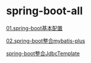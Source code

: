 # spring-boot-all
[01.spring-boot基本配置](https://github.com/denyong/spring-boot-all/blob/master/01-spring-boot-config/spring-boot%E5%9F%BA%E6%9C%AC%E9%85%8D%E7%BD%AE.md)

[02.spring-boot整合mybatis-plus](https://github.com/denyong/spring-boot-all/blob/master/02-spring-boot-mybatis-plus/spring-boot%E6%95%B4%E5%90%88mybatis-plus.md)

[spring-boot整合JdbcTemplate](https://github.com/denyong/spring-boot-all/blob/master/03-spring-boot-JdbcTemplate/spring-boot%E6%95%B4%E5%90%88JdbcTemplate.md)
